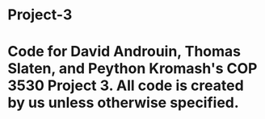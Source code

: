 # Project-3
# Code for David Androuin, Thomas Slaten, and Peython Kromash's COP 3530 Project 3. All code is created by us unless otherwise specified. 

